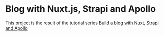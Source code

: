 # Blog with Nuxt.js, Strapi and Apollo

This project is the result of the tutorial series [Build a blog with Nuxt, Strapi and Apollo
                                                  ](https://strapi.io/blog/build-a-blog-using-nuxt-strapi-and-apollo/)
